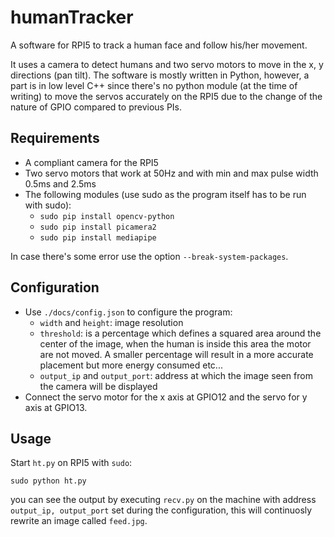 # humanTracker
A software for RPI5 to track a human face and follow his/her movement.

It uses a camera to detect humans and two servo motors to move in the x, y directions (pan tilt).
The software is mostly written in Python, however, a part is in low level C++ since there's no python module (at the time of writing) to move the servos accurately on the RPI5 due to the change of the nature of GPIO compared to previous PIs.

## Requirements
- A compliant camera for the RPI5
- Two servo motors that work at 50Hz and with min and max pulse width 0.5ms and 2.5ms
- The following modules (use sudo as the program itself has to be run with sudo):
  - ```sudo pip install opencv-python```
  - ```sudo pip install picamera2```
  - ```sudo pip install mediapipe```

In case there's some error use the option ```--break-system-packages```.

## Configuration
- Use ```./docs/config.json``` to configure the program:
  - ```width``` and ```height```: image resolution
  - ```threshold```: is a percentage which defines a squared area around the center of the image, when the human is inside this area the motor are not moved. A smaller percentage will result in a more accurate placement but more energy consumed etc...
  - ```output_ip``` and ```output_port```: address at which the image seen from the camera will be displayed
- Connect the servo motor for the x axis at GPIO12 and the servo for y axis at GPIO13.

## Usage
Start ```ht.py``` on RPI5 with ```sudo```:

```sudo python ht.py```

you can see the output by executing ```recv.py``` on the machine with address ```output_ip, output_port``` set during the configuration, this will continuosly rewrite an image called ```feed.jpg```.
